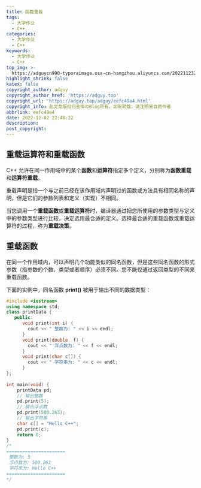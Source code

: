 ```yaml
---
title: 函数重载
tags:
  - 大学作业
  - C++
categories:
  - 大学作业
  - C++
keywords:
  - 大学作业
  - C++
top_img: >-
  https://adguycn990-typoraimage.oss-cn-hangzhou.aliyuncs.com/202211232358703.webp
highlight_shrink: false
katex: false
copyright_author: adguy
copyright_author_href: 'https://adguy.top'
copyright_url: 'https://adguy.top/adguy/eefc49a4.html'
copyright_info: 此文章版权归金晖のBlog所有，如有转载，请注明来自原作者
abbrlink: eefc49a4
date: 2022-12-02 22:48:22
description:
post_copyright:
---
```


## 重载运算符和重载函数

C++ 允许在同一作用域中的某个**函数**和**运算符**指定多个定义，分别称为**函数重载**和**运算符重载**。

重载声明是指一个与之前已经在该作用域内声明过的函数或方法具有相同名称的声明，但是它们的参数列表和定义（实现）不相同。

当您调用一个**重载函数**或**重载运算符**时，编译器通过把您所使用的参数类型与定义中的参数类型进行比较，决定选用最合适的定义。选择最合适的重载函数或重载运算符的过程，称为**重载决策**。

## 重载函数

在同一个作用域内，可以声明几个功能类似的同名函数，但是这些同名函数的形式参数（指参数的个数、类型或者顺序）必须不同。您不能仅通过返回类型的不同来重载函数。

下面的实例中，同名函数 **print()** 被用于输出不同的数据类型：

```cpp
#include <iostream>
using namespace std;
class printData {
   public:
      void print(int i) {
        cout << " 整数为: " << i << endl;
      } 
      void print(double  f) {
        cout << " 浮点数为: " << f << endl;
      }
      void print(char c[]) {
        cout << " 字符串为: " << c << endl;
      }
};
 
int main(void) {
    printData pd;
    // 输出整数
    pd.print(5);
    // 输出浮点数
    pd.print(500.263);
    // 输出字符串
    char c[] = "Hello C++";
    pd.print(c);
    return 0;
}
/*
======================
 整数为: 5
 浮点数为: 500.263
 字符串为: Hello C++
======================
*/
```

